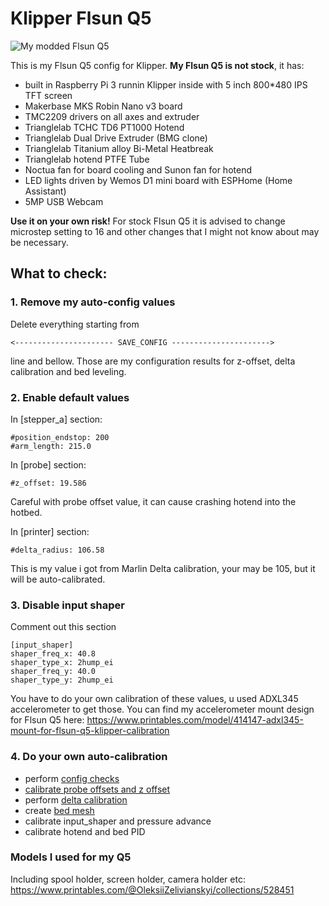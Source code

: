 # Klipper Flsun Q5

![My modded Flsun Q5](https://github.com/alexeyzel/Klipper_Flsun_Q5_Nano3/blob/ad1d8ee9f0fcdccfc04f6bb5132da1367700b7f4/myQ5.png)

This is my Flsun Q5 config for Klipper. __My Flsun Q5 is not stock__, it has:
- built in Raspberry Pi 3 runnin Klipper inside with 5 inch 800*480 IPS TFT screen 
- Makerbase MKS Robin Nano v3 board
- TMC2209 drivers on all axes and extruder 
- Trianglelab TCHC TD6 PT1000 Hotend
- Trianglelab Dual Drive Extruder (BMG clone)
- Trianglelab Titanium alloy Bi-Metal Heatbreak
- Trianglelab hotend PTFE Tube
- Noctua fan for board cooling and Sunon fan for hotend
- LED lights driven by Wemos D1 mini board with ESPHome (Home Assistant)
- 5MP USB Webcam
  
__Use it on your own risk!__
For stock Flsun Q5 it is advised to change microstep setting to 16 and other changes that I might not know about may be necessary.

## What to check:
### 1. Remove my auto-config values

Delete everything starting from  
```
<---------------------- SAVE_CONFIG ----------------------> 
```
line and bellow.
Those are my configuration results for z-offset, delta calibration and bed leveling.

### 2. Enable default values

In [stepper_a] section:
```
#position_endstop: 200
#arm_length: 215.0
```

In [probe] section:
```
#z_offset: 19.586 
```
Careful with probe offset value, it can cause crashing hotend into the hotbed.

In [printer] section:
```
#delta_radius: 106.58
```
This is my value i got from Marlin Delta calibration, your may be 105, but it will be auto-calibrated.

### 3. Disable input shaper

Comment out this section
```
[input_shaper]
shaper_freq_x: 40.8
shaper_type_x: 2hump_ei
shaper_freq_y: 40.0
shaper_type_y: 2hump_ei
```
You have to do your own calibration of these values, u used ADXL345 accelerometer to get those.
You can find my accelerometer mount design for Flsun Q5 here: https://www.printables.com/model/414147-adxl345-mount-for-flsun-q5-klipper-calibration

### 4. Do your own auto-calibration

- perform [config checks](https://github.com/KevinOConnor/klipper/blob/master/docs/Config_checks.md)
- [calibrate probe offsets and z offset](https://github.com/KevinOConnor/klipper/blob/master/docs/Probe_Calibrate.md)
- perform [delta calibration](https://github.com/KevinOConnor/klipper/blob/master/docs/Delta_Calibrate.md)
- create [bed mesh](https://github.com/KevinOConnor/klipper/blob/master/docs/Bed_Mesh.md)
- calibrate input_shaper and pressure advance
- calibrate hotend and bed PID

### Models I used for my Q5
Including spool holder, screen holder, camera holder etc:
https://www.printables.com/@OleksiiZelivianskyi/collections/528451
